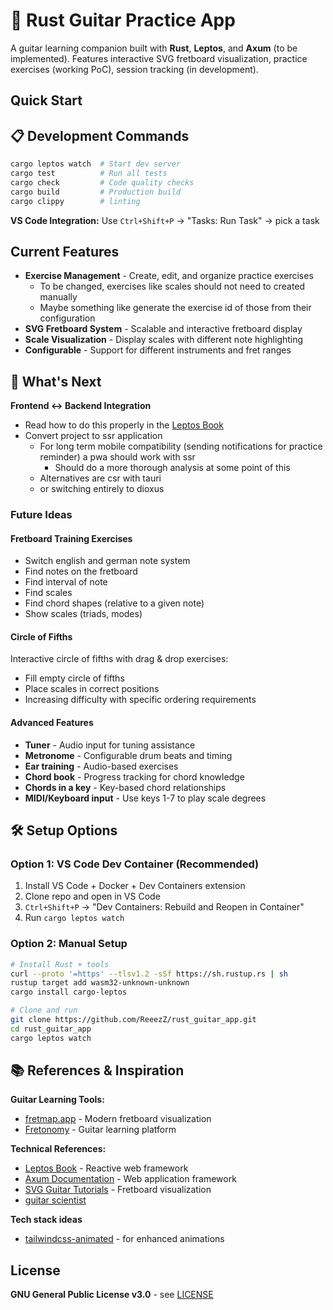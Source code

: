 # 🎸 Rust Guitar Practice App

A guitar learning companion built with **Rust**, **Leptos**, and **Axum** (to be implemented). Features interactive SVG fretboard visualization, practice exercises (working PoC), session tracking (in development).

## Quick Start

## 📋 Development Commands

```bash
cargo leptos watch  # Start dev server
cargo test          # Run all tests
cargo check         # Code quality checks
cargo build         # Production build
cargo clippy        # linting
```

**VS Code Integration:** Use `Ctrl+Shift+P` → "Tasks: Run Task" → pick a task


## Current Features

- **Exercise Management** - Create, edit, and organize practice exercises
  - To be changed, exercises like scales should not need to created manually
  - Maybe something like generate the exercise id of those from their configuration
- **SVG Fretboard System** - Scalable and interactive fretboard display
- **Scale Visualization** - Display scales with different note highlighting  
- **Configurable** - Support for different instruments and fret ranges



## 🎯 What's Next

**Frontend ↔ Backend Integration**

- Read how to do this properly in the [Leptos Book](https://book.leptos.dev/ssr/21_cargo_leptos.html)
- Convert project to ssr application
  - For long term mobile compatibility (sending notifications for practice reminder) a pwa should work with ssr 
    - Should do a more thorough analysis at some point of this
  - Alternatives are csr with tauri
  - or switching entirely to dioxus 


### Future Ideas

#### Fretboard Training Exercises
- Switch english and german note system
- Find notes on the fretboard
- Find interval of note
- Find scales
- Find chord shapes (relative to a given note)
- Show scales (triads, modes)

#### Circle of Fifths
Interactive circle of fifths with drag & drop exercises:
- Fill empty circle of fifths
- Place scales in correct positions
- Increasing difficulty with specific ordering requirements

#### Advanced Features
- **Tuner** - Audio input for tuning assistance
- **Metronome** - Configurable drum beats and timing
- **Ear training** - Audio-based exercises
- **Chord book** - Progress tracking for chord knowledge
- **Chords in a key** - Key-based chord relationships
- **MIDI/Keyboard input** - Use keys 1-7 to play scale degrees


## 🛠️ Setup Options

### Option 1: VS Code Dev Container (Recommended)
1. Install VS Code + Docker + Dev Containers extension
2. Clone repo and open in VS Code
3. `Ctrl+Shift+P` → "Dev Containers: Rebuild and Reopen in Container"
4. Run `cargo leptos watch`

### Option 2: Manual Setup
```bash
# Install Rust + tools
curl --proto '=https' --tlsv1.2 -sSf https://sh.rustup.rs | sh
rustup target add wasm32-unknown-unknown
cargo install cargo-leptos

# Clone and run
git clone https://github.com/ReeezZ/rust_guitar_app.git
cd rust_guitar_app
cargo leptos watch
```

## 📚 References & Inspiration

**Guitar Learning Tools:**
- [fretmap.app](https://fretmap.app/) - Modern fretboard visualization
- [Fretonomy](https://www.fretonomy.com/) - Guitar learning platform

**Technical References:**
- [Leptos Book](https://leptos.dev/) - Reactive web framework
- [Axum Documentation](https://docs.rs/axum/) - Web application framework
- [SVG Guitar Tutorials](https://www.youtube.com/watch?v=C6VLedW5Dwk) - Fretboard visualization
- [guitar scientist](https://www.editor.guitarscientist.com/new)

**Tech stack ideas**
- [tailwindcss-animated](https://github.com/new-data-services/tailwindcss-animated) - for enhanced animations

## License

**GNU General Public License v3.0** - see [LICENSE](./LICENSE)
